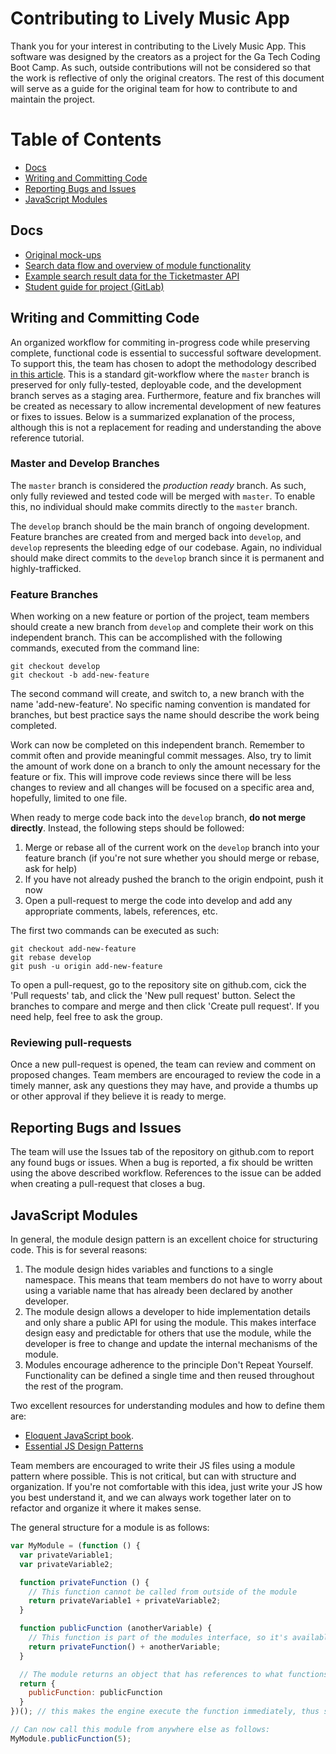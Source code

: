 # Contributing to Lively Music App
Thank you for your interest in contributing to the Lively Music App. This software was designed by the creators as a project for the Ga Tech Coding Boot Camp. As such, outside contributions will not be considered so that the work is reflective of only the original creators. The rest of this document will serve as a guide for the original team for how to contribute to and maintain the project.

# Table of Contents
- [Docs](#docs)
- [Writing and Committing Code](#writing-and-committing-code)
- [Reporting Bugs and Issues](#reporting-bugs-and-issues)
- [JavaScript Modules](#javascript-modules)

## Docs
- [Original mock-ups](https://drive.google.com/file/d/0BxZloyWe4062MFVGeVdydmRPclU/view?usp=sharing)
- [Search data flow and overview of module functionality](https://drive.google.com/file/d/0BxZloyWe4062WHQ0ZDhXRGo3NFk/view?usp=sharing)
- [Example search result data for the Ticketmaster API](https://github.com/hzemzem/Lively-Music-App/tree/develop/data)
- [Student guide for project (GitLab)](http://gt.bootcampcontent.com/GT-Coding-Boot-Camp/04-2017-ATL-Class-Repository/blob/master/Class-Content/08-api-project-week-one/StudentGuide.md)

## Writing and Committing Code
An organized workflow for commiting in-progress code while preserving complete, functional code is essential to successful software development. To support this, the team has chosen to adopt the methodology described [in this article](https://code.tutsplus.com/tutorials/focusing-on-a-team-workflow-with-git--cms-22514). This is a standard git-workflow where the `master` branch is preserved for only fully-tested, deployable code, and the development branch serves as a staging area. Furthermore, feature and fix branches will be created as necessary to allow incremental development of new features or fixes to issues. Below is a summarized explanation of the process, although this is not a replacement for reading and understanding the above reference tutorial.

### Master and Develop Branches
The `master` branch is considered the *production ready* branch. As such, only fully reviewed and tested code will be merged with `master`. To enable this, no individual should make commits directly to the `master` branch.

The `develop` branch should be the main branch of ongoing development. Feature branches are created from and merged back into `develop`, and `develop` represents the bleeding edge of our codebase. Again, no individual should make direct commits to the `develop` branch since it is permanent and highly-trafficked.

### Feature Branches
When working on a new feature or portion of the project, team members should create a new branch from `develop` and complete their work on this independent branch. This can be accomplished with the following commands, executed from the command line:

```
git checkout develop
git checkout -b add-new-feature
```

The second command will create, and switch to, a new branch with the name 'add-new-feature'. No specific naming convention is mandated for branches, but best practice says the name should describe the work being completed.

Work can now be completed on this independent branch. Remember to commit often and provide meaningful commit messages. Also, try to limit the amount of work done on a branch to only the amount necessary for the feature or fix. This will improve code reviews since there will be less changes to review and all changes will be focused on a specific area and, hopefully, limited to one file.

When ready to merge code back into the `develop` branch, **do not merge directly**. Instead, the following steps should be followed:

1. Merge or rebase all of the current work on the `develop` branch into your feature branch (if you're not sure whether you should merge or rebase, ask for help)
2. If you have not already pushed the branch to the origin endpoint, push it now
3. Open a pull-request to merge the code into develop and add any appropriate comments, labels, references, etc.

The first two commands can be executed as such:

```
git checkout add-new-feature
git rebase develop
git push -u origin add-new-feature
```

To open a pull-request, go to the repository site on github.com, cick the 'Pull requests' tab, and click the 'New pull request' button. Select the branches to compare and merge and then click 'Create pull request'. If you need help, feel free to ask the group.

### Reviewing pull-requests
Once a new pull-request is opened, the team can review and comment on proposed changes. Team members are encouraged to review the code in a timely manner, ask any questions they may have, and provide a thumbs up or other approval if they believe it is ready to merge.

## Reporting Bugs and Issues
The team will use the Issues tab of the repository on github.com to report any found bugs or issues. When a bug is reported, a fix should be written using the above described workflow. References to the issue can be added when creating a pull-request that closes a bug.

## JavaScript Modules
In general, the module design pattern is an excellent choice for structuring code. This is for several reasons:

1. The module design hides variables and functions to a single namespace. This means that team members do not have to worry about using a variable name that has already been declared by another developer.
2. The module design allows a developer to hide implementation details and only share a public API for using the module. This makes interface design easy and predictable for others that use the module, while the developer is free to change and update the internal mechanisms of the module.
3. Modules encourage adherence to the principle Don't Repeat Yourself. Functionality can be defined a single time and then reused throughout the rest of the program.

Two excellent resources for understanding modules and how to define them are:
- [Eloquent JavaScript book](http://eloquentjavascript.net/10_modules.html).
- [Essential JS Design Patterns](https://addyosmani.com/resources/essentialjsdesignpatterns/book/#modulepatternjavascript)

Team members are encouraged to write their JS files using a module pattern where possible. This is not critical, but can with structure and organization. If you're not comfortable with this idea, just write your JS how you best understand it, and we can always work together later on to refactor and organize it where it makes sense.

The general structure for a module is as follows:

```javascript
var MyModule = (function () {
  var privateVariable1;
  var privateVariable2;

  function privateFunction () {
    // This function cannot be called from outside of the module
    return privateVariable1 + privateVariable2;
  }

  function publicFunction (anotherVariable) {
    // This function is part of the modules interface, so it's available to be called from other files
    return privateFunction() + anotherVariable;
  }

  // The module returns an object that has references to what functions or variables should be publicly available
  return {
    publicFunction: publicFunction
  }
})(); // this makes the engine execute the function immediately, thus storing the returned object within the variable MyModule

// Can now call this module from anywhere else as follows:
MyModule.publicFunction(5);
```
